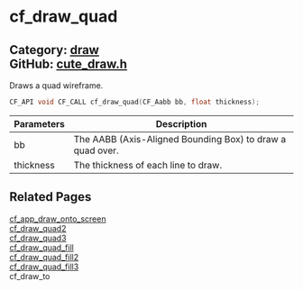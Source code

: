 [](../header.md ':include')

# cf_draw_quad

Category: [draw](/api_reference?id=draw)  
GitHub: [cute_draw.h](https://github.com/RandyGaul/cute_framework/blob/master/include/cute_draw.h)  
---

Draws a quad wireframe.

```cpp
CF_API void CF_CALL cf_draw_quad(CF_Aabb bb, float thickness);
```

Parameters | Description
--- | ---
bb | The AABB (Axis-Aligned Bounding Box) to draw a quad over.
thickness | The thickness of each line to draw.

## Related Pages

[cf_app_draw_onto_screen](/app/cf_app_draw_onto_screen.md)  
[cf_draw_quad2](/draw/cf_draw_quad2.md)  
[cf_draw_quad3](/draw/cf_draw_quad3.md)  
[cf_draw_quad_fill](/draw/cf_draw_quad_fill.md)  
[cf_draw_quad_fill2](/draw/cf_draw_quad_fill2.md)  
[cf_draw_quad_fill3](/draw/cf_draw_quad_fill3.md)  
cf_draw_to  
